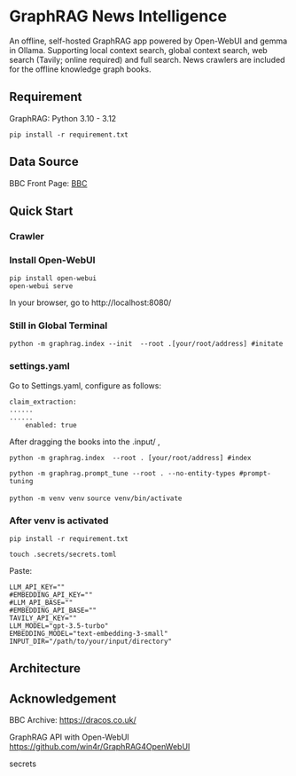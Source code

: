 # GraphRAG News Intelligence 
An offline, self-hosted GraphRAG app powered by Open-WebUI and gemma in Ollama. Supporting local context search, global context search, web search (Tavily; online required) and full search. News crawlers are included for the offline knowledge graph books.

## Requirement
GraphRAG: Python 3.10 - 3.12

`pip install -r requirement.txt`

## Data Source
BBC Front Page: [BBC](https://dracos.co.uk/made/bbc-news-archive/archive.php)

## Quick Start

### Crawler

### Install Open-WebUI
```shell
pip install open-webui
open-webui serve
```

In your browser, go to http://localhost:8080/

### Still in Global Terminal
`python -m graphrag.index --init  --root .[your/root/address] #initate`

### settings.yaml
Go to Settings.yaml, configure as follows:

```shell
claim_extraction:
......
......
    enabled: true
```

After dragging the books into the .input/ ,

`python -m graphrag.index  --root . [your/root/address] #index`

`python -m graphrag.prompt_tune --root . --no-entity-types #prompt-tuning` 

`python -m venv venv`
`source venv/bin/activate`

### After venv is activated
`pip install -r requirement.txt`

`touch .secrets/secrets.toml`

Paste:

```shell
LLM_API_KEY=""
#EMBEDDING_API_KEY=""
#LLM_API_BASE=""
#EMBEDDING_API_BASE=""
TAVILY_API_KEY=""
LLM_MODEL="gpt-3.5-turbo"
EMBEDDING_MODEL="text-embedding-3-small"
INPUT_DIR="/path/to/your/input/directory"
```


## Architecture


## Acknowledgement
BBC Archive:
https://dracos.co.uk/

GraphRAG API with Open-WebUI
https://github.com/win4r/GraphRAG4OpenWebUI


secrets